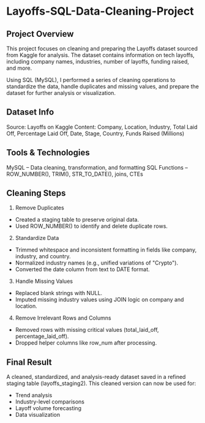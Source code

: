 # Layoffs-SQL-Data-Cleaning-Project

## Project Overview
This project focuses on cleaning and preparing the Layoffs dataset sourced from Kaggle for analysis. The dataset contains information on tech layoffs, including company names, industries, number of layoffs, funding raised, and more.

Using SQL (MySQL), I performed a series of cleaning operations to standardize the data, handle duplicates and missing values, and prepare the dataset for further analysis or visualization.

## Dataset Info
Source: Layoffs on Kaggle
Content: Company, Location, Industry, Total Laid Off, Percentage Laid Off, Date, Stage, Country, Funds Raised (Millions)

## Tools & Technologies
MySQL – Data cleaning, transformation, and formatting
SQL Functions – ROW_NUMBER(), TRIM(), STR_TO_DATE(), joins, CTEs

## Cleaning Steps
1. Remove Duplicates
- Created a staging table to preserve original data.
- Used ROW_NUMBER() to identify and delete duplicate rows.

2. Standardize Data
- Trimmed whitespace and inconsistent formatting in fields like company, industry, and country.
- Normalized industry names (e.g., unified variations of "Crypto").
- Converted the date column from text to DATE format.

3. Handle Missing Values
- Replaced blank strings with NULL.
- Imputed missing industry values using JOIN logic on company and location.

4. Remove Irrelevant Rows and Columns
- Removed rows with missing critical values (total_laid_off, percentage_laid_off).
- Dropped helper columns like row_num after processing.

## Final Result
A cleaned, standardized, and analysis-ready dataset saved in a refined staging table (layoffs_staging2). This cleaned version can now be used for:

- Trend analysis
- Industry-level comparisons
- Layoff volume forecasting
- Data visualization
